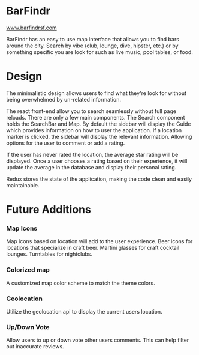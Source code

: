 # BarFindr

www.barfindrsf.com

BarFindr has an easy to use map interface that allows you to find bars around the city.
Search by vibe (club, lounge, dive, hipster, etc.) or by something specific you are look for such as live music, pool tables, or food.

# Design

The minimalistic design allows users to find what they're look for without being overwhelmed by un-related information.

The react front-end allow you to search seamlessly without full page reloads. There are only a few main components. The Search component holds the SearchBar and Map. By default the sidebar will display the Guide which provides information on how to user the application. If a location marker is clicked, the sidebar will display the relevant information. Allowing options for the user to comment or add a rating.

If the user has never rated the location, the average star rating will be displayed. Once a user chooses a rating based on their experience, it will update the average in the database and display their personal rating.

Redux stores the state of the application, making the code clean and easily maintainable.

# Future Additions

### Map Icons

Map icons based on location will add to the user experience. Beer icons for locations that specialize in craft beer. Martini glasses for craft cocktail lounges. Turntables for nightclubs.

### Colorized map
A customized map color scheme to match the theme colors.

### Geolocation
Utilize the geolocation api to display the current users location.

### Up/Down Vote
Allow users to up or down vote other users comments. This can help filter out inaccurate reviews.
